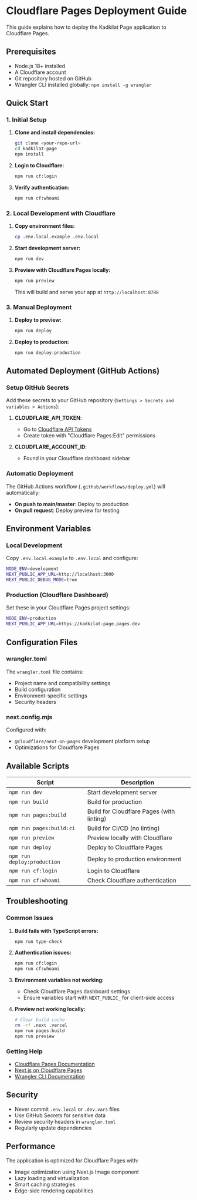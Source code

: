 # Cloudflare Pages Deployment Guide

This guide explains how to deploy the Kadkilat Page application to Cloudflare Pages.

## Prerequisites

- Node.js 18+ installed
- A Cloudflare account
- Git repository hosted on GitHub
- Wrangler CLI installed globally: `npm install -g wrangler`

## Quick Start

### 1. Initial Setup

1. **Clone and install dependencies:**
   ```bash
   git clone <your-repo-url>
   cd kadkilat-page
   npm install
   ```

2. **Login to Cloudflare:**
   ```bash
   npm run cf:login
   ```

3. **Verify authentication:**
   ```bash
   npm run cf:whoami
   ```

### 2. Local Development with Cloudflare

1. **Copy environment files:**
   ```bash
   cp .env.local.example .env.local
   ```

2. **Start development server:**
   ```bash
   npm run dev
   ```

3. **Preview with Cloudflare Pages locally:**
   ```bash
   npm run preview
   ```
   This will build and serve your app at `http://localhost:8788`

### 3. Manual Deployment

1. **Deploy to preview:**
   ```bash
   npm run deploy
   ```

2. **Deploy to production:**
   ```bash
   npm run deploy:production
   ```

## Automated Deployment (GitHub Actions)

### Setup GitHub Secrets

Add these secrets to your GitHub repository (`Settings > Secrets and variables > Actions`):

1. **CLOUDFLARE_API_TOKEN**: 
   - Go to [Cloudflare API Tokens](https://dash.cloudflare.com/profile/api-tokens)
   - Create token with "Cloudflare Pages:Edit" permissions

2. **CLOUDFLARE_ACCOUNT_ID**:
   - Found in your Cloudflare dashboard sidebar

### Automatic Deployment

The GitHub Actions workflow (`.github/workflows/deploy.yml`) will automatically:

- **On push to main/master**: Deploy to production
- **On pull request**: Deploy preview for testing

## Environment Variables

### Local Development

Copy `.env.local.example` to `.env.local` and configure:

```bash
NODE_ENV=development
NEXT_PUBLIC_APP_URL=http://localhost:3000
NEXT_PUBLIC_DEBUG_MODE=true
```

### Production (Cloudflare Dashboard)

Set these in your Cloudflare Pages project settings:

```bash
NODE_ENV=production
NEXT_PUBLIC_APP_URL=https://kadkilat-page.pages.dev
```

## Configuration Files

### wrangler.toml

The `wrangler.toml` file contains:
- Project name and compatibility settings
- Build configuration
- Environment-specific settings
- Security headers

### next.config.mjs

Configured with:
- `@cloudflare/next-on-pages` development platform setup
- Optimizations for Cloudflare Pages

## Available Scripts

| Script | Description |
|--------|-------------|
| `npm run dev` | Start development server |
| `npm run build` | Build for production |
| `npm run pages:build` | Build for Cloudflare Pages (with linting) |
| `npm run pages:build:ci` | Build for CI/CD (no linting) |
| `npm run preview` | Preview locally with Cloudflare |
| `npm run deploy` | Deploy to Cloudflare Pages |
| `npm run deploy:production` | Deploy to production environment |
| `npm run cf:login` | Login to Cloudflare |
| `npm run cf:whoami` | Check Cloudflare authentication |

## Troubleshooting

### Common Issues

1. **Build fails with TypeScript errors:**
   ```bash
   npm run type-check
   ```

2. **Authentication issues:**
   ```bash
   npm run cf:login
   npm run cf:whoami
   ```

3. **Environment variables not working:**
   - Check Cloudflare Pages dashboard settings
   - Ensure variables start with `NEXT_PUBLIC_` for client-side access

4. **Preview not working locally:**
   ```bash
   # Clear build cache
   rm -rf .next .vercel
   npm run pages:build
   npm run preview
   ```

### Getting Help

- [Cloudflare Pages Documentation](https://developers.cloudflare.com/pages/)
- [Next.js on Cloudflare Pages](https://developers.cloudflare.com/pages/framework-guides/deploy-a-nextjs-site/)
- [Wrangler CLI Documentation](https://developers.cloudflare.com/workers/wrangler/)

## Security

- Never commit `.env.local` or `.dev.vars` files
- Use GitHub Secrets for sensitive data
- Review security headers in `wrangler.toml`
- Regularly update dependencies

## Performance

The application is optimized for Cloudflare Pages with:
- Image optimization using Next.js Image component
- Lazy loading and virtualization
- Smart caching strategies
- Edge-side rendering capabilities